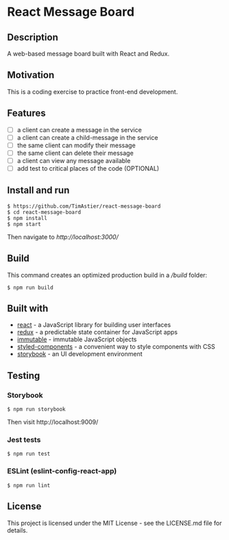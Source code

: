 # React Message Board

## Description
A web-based message board built with React and Redux.  

## Motivation

This is a coding exercise to practice front-end development.

## Features

- [ ] a client can create a message in the service
- [ ] a client can create a child-message in the service
- [ ] the same client can modify their message
- [ ] the same client can delete their message
- [ ] a client can view any message available
- [ ] add test to critical places of the code (OPTIONAL)

## Install and run

```
$ https://github.com/TimAstier/react-message-board
$ cd react-message-board
$ npm install
$ npm start
```

Then navigate to *http://localhost:3000/*

## Build

This command creates an optimized production build in a */build* folder:

```
$ npm run build
```

## Built with
- [react](https://reactjs.org/) - a JavaScript library for building user interfaces
- [redux](https://redux.js.org/) - a predictable state container for JavaScript apps  
- [immutable](https://facebook.github.io/immutable-js/) - immutable JavaScript objects
- [styled-components](https://www.styled-components.com/) - a convenient way to style components with CSS
- [storybook](https://storybook.js.org/) - an UI development environment

## Testing

### Storybook
```
$ npm run storybook
```
Then visit http://localhost:9009/

### Jest tests
```
$ npm run test
```

### ESLint (eslint-config-react-app)
```
$ npm run lint
```

## License

This project is licensed under the MIT License - see the LICENSE.md file for details.
